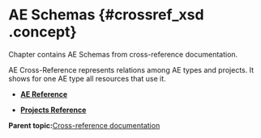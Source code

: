 # AE Schemas {#crossref_xsd .concept}

Chapter contains AE Schemas from cross-reference documentation.

AE Cross-Reference represents relations among AE types and projects. It shows for one AE type all resources that use it.

-   **[AE Reference](../../../../../modules/demo_Enterprise/dita/crossref/ae/aeRef/AE_AERef.md)**  

-   **[Projects Reference](../../../../../modules/demo_Enterprise/dita/crossref/ae/projsRef/AE_projsRef.md)**  


**Parent topic:**[Cross-reference documentation](../../../../../modules/demo_Enterprise/dita/crossref/crossref.md)

